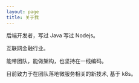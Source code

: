 ```yaml
---
layout: page
title: 关于我
---
```


后端开发者，写过 Java 写过 Nodejs。
<p>
互联网金融行业。
<p>
能带团队，能做架构，也坚持在一线编码。
<p>
目前致力于在团队落地微服务相关的新技术, 基于 k8s。
<p>


